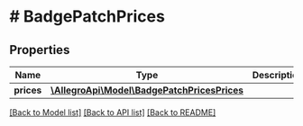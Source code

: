 # # BadgePatchPrices

## Properties

Name | Type | Description | Notes
------------ | ------------- | ------------- | -------------
**prices** | [**\AllegroApi\Model\BadgePatchPricesPrices**](BadgePatchPricesPrices.md) |  | [optional]

[[Back to Model list]](../../README.md#models) [[Back to API list]](../../README.md#endpoints) [[Back to README]](../../README.md)
